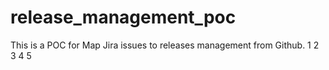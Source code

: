 # release_management_poc
This is a POC for Map Jira issues to releases management from Github.
1
2
3
4
5
